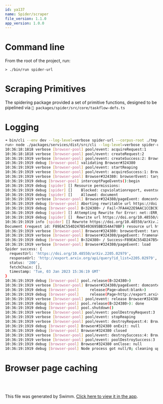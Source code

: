 ```yaml
---
id: ya137
name: Spider/scraper
file_version: 1.1.0
app_version: 1.0.0
---
```


# Command line
From the root of the project, run:

```> ./bin/run spider-url```


# Scraping Primitives
The spidering package provided a set of primitive functions, designed to be pipelined via
`📄 packages/spider/src/core/taskflow-defs.ts`


# Logging
```sh
➜ bin/cli --env dev --log-level=verbose spider-url --corpus-root ./tmp.d --url 'https://doi.org/10.48550/arXiv.2205.02979'
run> node ./packages/services/dist/src/cli --log-level=verbose spider-url --corpus-root ./tmp.d --url https://doi.org/10.48550/arXiv.2205.02979
10:36:18:1818 verbose [browser-pool] pool/event: acquireRequest:1
10:36:18:1818 verbose [browser-pool] pool/event: createRequest:2
10:36:19:1919 verbose [browser-pool] pool/event: createSuccess:2: Browser#324380
10:36:19:1919 debug [browser-pool] validating Browser#324380
10:36:19:1919 verbose [browser-pool] pool/event: startReaping
10:36:19:1919 verbose [browser-pool] pool/event: acquireSuccess:1: Browser#324380
10:36:19:1919 verbose [browser-pool] Browser#324380: browserEvent: targetcreated, targetType: undefined, targetUrl: undefined
10:36:19:1919 debug [browser-pool] interceptPageEvents():begin
10:36:19:1919 debug [spider] [] Resource permissions:
10:36:19:1919 debug [spider] []    Blocked: cspviolationreport, eventsource, fetch, font, image, manifest, media, other, ping, preflight, script, stylesheet, signedexchange, texttrack, websocket, xhr, prefetch
10:36:19:1919 debug [spider] []    Allowed: document
10:36:19:1919 verbose [browser-pool] Browser#324380/pageEvent: domcontentloaded
10:36:19:1919 debug [browser-pool] Aborting rewritable url https://doi.org/10.48550/arXiv.2205.02979
10:36:19:1919 debug [browser-pool] B<324380> / Fail<7FA4422E9AAC1CCBC93FD2FB3972167D> resource: document https://doi.org/10.48550/arXiv.2205.02979, requestfailed
10:36:19:1919 debug [spider] [] Attempting Rewrite for Error: net::ERR_BLOCKED_BY_CLIENT at https://doi.org/10.48550/arXiv.2205.02979
10:36:19:1919 debug [spider] []  Rewrite url https://doi.org/10.48550/arXiv.2205.02979
10:36:19:1919 info [spider] [] Rewrote https://doi.org/10.48550/arXiv.2205.02979 to http://export.arxiv.org/api/query?id_list=2205.02979
Document (request id: F89EAC554D247B5493695BB354A478BF) resource url http://export.arxiv.org/api/query?id_list=2205.02979
10:36:19:1919 verbose [browser-pool] Browser#324380: browserEvent: targetchanged, targetType: undefined, targetUrl: undefined
10:36:19:1919 verbose [browser-pool] Browser#324380/pageEvent: framenavigated
10:36:19:1919 debug [browser-pool] B<324380> / Success<F89EAC554D247B5493695BB354A478BF> resource: document http://export.arxiv.org/api/query?..., response, requestfinished
10:36:19:1919 verbose [browser-pool] Browser#324380/pageEvent: load
Spider success: {
  requestUrl: 'https://doi.org/10.48550/arXiv.2205.02979',
  responseUrl: 'http://export.arxiv.org/api/query?id_list=2205.02979',
  status: '200',
  fetchChain: [],
  timestamp: 'Tue, 03 Jan 2023 15:36:19 GMT'
}
10:36:19:1919 debug [browser-pool] pool.release(B<324380>)
10:36:19:1919 verbose [browser-pool] Browser#324380/pageEvent: domcontentloaded
10:36:19:1919 debug [browser-pool]     release(Page<about:blank>)
10:36:19:1919 debug [browser-pool]     release(Page<http://export.arxiv.org/api/query?id_list=2205.02979>)
10:36:19:1919 verbose [browser-pool] pool/event: release Browser#324380
10:36:19:1919 debug [browser-pool] pool.release(B<324380>): done
10:36:19:1919 debug [browser-pool] pool.shutdown()
10:36:19:1919 verbose [browser-pool] pool/event: poolDestroyRequest:3
10:36:19:1919 verbose [browser-pool] pool/event: stopReaping
10:36:19:1919 verbose [browser-pool] pool/event: destroyRequest:4: Browser#324380
10:36:19:1919 debug [browser-pool] Browser#324380 onExit: null
10:36:19:1919 debug [browser-pool] Browser#324380 closed
10:36:19:1919 verbose [browser-pool] pool/event: destroySuccess:4: Browser#324380
10:36:19:1919 verbose [browser-pool] pool/event: poolDestroySuccess:3
10:36:19:1919 debug [browser-pool] Browser#324380 onClose: null
10:36:19:1919 debug [browser-pool] Node process got null/0; cleaning up browser pool
```


# Browser page caching




<br/>

<br/>

This file was generated by Swimm. [Click here to view it in the app](https://app.swimm.io/repos/Z2l0aHViJTNBJTNBb3Blbi1tZXRhLWV4dHJhY3Rpb24lM0ElM0FhZGFtY2hhbmRyYQ==/docs/ya137).
